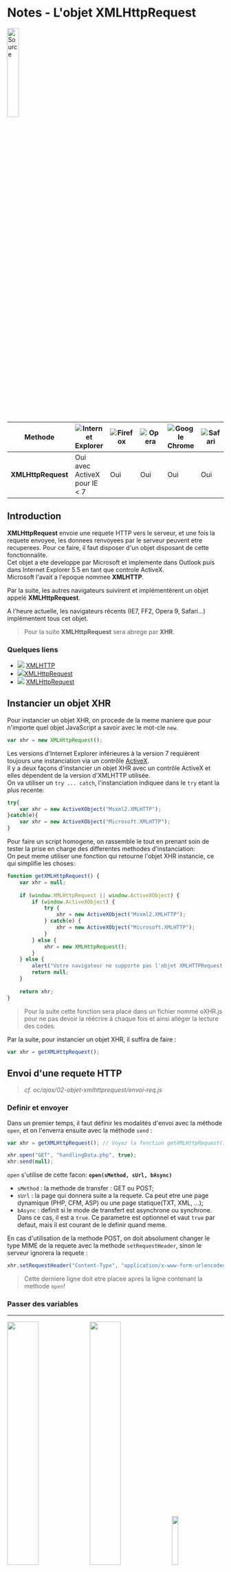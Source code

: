 # Notes - L'objet XMLHttpRequest
[<img src="https://upload.wikimedia.org/wikipedia/fr/0/0d/Logo_OpenClassrooms.png" width=23% alt="Source" title="source">](https://openclassrooms.com/courses/ajax-et-l-echange-de-donnees-en-javascript/l-objet-xmlhttprequest-1)

| Methode | <img src="https://user.oc-static.com/files/229001_230000/229899.png" alt="Internet Explorer" title="Internet Explorer"> | <img src="https://user.oc-static.com/files/229001_230000/229896.png" alt="Firefox" title="Firefox"> | <img src="https://user.oc-static.com/files/229001_230000/229898.png" alt="Opera" title="Opera"> | <img src="https://user.oc-static.com/files/229001_230000/229897.png" alt="Google Chrome" title="Google Chrome"> | <img src="https://user.oc-static.com/files/229001_230000/229900.png" alt="Safari" title="Safari"> |
| ------------|--------|-----------------|-------------|------------|-------------|
| **XMLHttpRequest** | Oui avec ActiveX pour IE < 7 | Oui | Oui | Oui | Oui |
  
## Introduction
**XMLHttpRequest** envoie une requete HTTP vers le serveur, et une fois la requete envoyee, les donnees renvoyees par le serveur peuvent etre recuperees. Pour ce faire, il faut disposer d'un objet disposant de cette fonctionnalite.  
Cet objet a ete developpe par Microsoft et implemente dans Outlook puis dans Internet Explorer 5.5 en tant que controle ActiveX.  
Microsoft l'avait a l'epoque nommee **XMLHTTP**.
  
Par la suite, les autres navigateurs suivirent et implémentèrent un objet appelé **XMLHttpRequest**. 

A l'heure actuelle, les navigateurs récents (IE7, FF2, Opera 9, Safari...) implémentent tous cet objet.  
  
> Pour la suite **XMLHttpRequest** sera abrege par **XHR**.  
  
  ### Quelques liens
  * <img src="https://user.oc-static.com/files/108001_109000/108804.gif" target="_blank"> [XMLHTTP](http://msdn2.microsoft.com/en-us/library/ms537505.aspx)
  * <img src="https://user.oc-static.com/files/108001_109000/108804.gif" target="_blank">[XMLHttpRequest](http://msdn2.microsoft.com/en-us/library/ms535874%28VS.85%29.aspx)  
  * <img src="https://user.oc-static.com/files/108001_109000/108805.gif" target="_blank"> [XMLHttpRequest](https://www.w3.org/TR/XMLHttpRequest/)

## Instancier un objet XHR
Pour instancier un objet XHR, on procede de la meme maniere que pour n'importe quel objet JavaScript a savoir avec le mot-cle ``new``.
```js
var xhr = new XMLHttpRequest();
```
Les versions d'Internet Explorer inférieures à la version 7 requièrent toujours une instanciation via un contrôle [ActiveX](https://fr.wikipedia.org/wiki/ActiveX).  
Il y a deux façons d'instancier un objet XHR avec un contrôle ActiveX et elles dépendent de la version d'XMLHTTP utilisée.  
On va utiliser un ``try ... catch``, l'instanciation indiquee dans le ``try`` etant la plus recente:  
```js
try{
	var xhr = new ActiveXObject("Msxml2.XMLHTTP");
}catch(e){
	var xhr = new ActiveXObject("Microsoft.XMLHTTP");
}
```
Pour faire un script homogene, on rassemble le tout en prenant soin de tester la prise en charge des differentes methodes d'instanciation:  
On peut meme utiliser une fonction qui retourne l'objet XHR instancie, ce qui simplifie les choses:  
```js
function getXMLHttpRequest() {
	var xhr = null;
	
	if (window.XMLHttpRequest || window.ActiveXObject) {
		if (window.ActiveXObject) {
			try {
				xhr = new ActiveXObject("Msxml2.XMLHTTP");
			} catch(e) {
				xhr = new ActiveXObject("Microsoft.XMLHTTP");
			}
		} else {
			xhr = new XMLHttpRequest(); 
		}
	} else {
		alert("Votre navigateur ne supporte pas l'objet XMLHTTPRequest...");
		return null;
	}
	
	return xhr;
}
```
> Pour la suite cette fonction sera placé dans un fichier nommé oXHR.js pour ne pas devoir la réécrire à chaque fois et ainsi alléger la lecture des codes.  

Par la suite, pour instancier un objet XHR, il suffira de faire :
```js
var xhr = getXMLHttpRequest();
```  
## Envoi d'une requete HTTP
> *cf. oc/ajax/02-objet-xmlhttprequest/envoi-req.js*
### Definir et envoyer
Dans un premier temps, il faut définir les modalités d'envoi avec la méthode ``open``, et on l'enverra ensuite avec la méthode ``send`` :  
```js
var xhr = getXMLHttpRequest(); // Voyez la fonction getXMLHttpRequest() définie dans la partie précédente

xhr.open("GET", "handlingData.php", true);
xhr.send(null);
```  
``open`` s'utilise de cette facon: **``open(sMethod, sUrl, bAsync)``**  
* ``sMethod`` : la methode de transfer : GET ou POST;
* ``sUrl`` : la page qui donnera suite a la requete. Ca peut etre une page dynamique (PHP, CFM, ASP) ou une page statique(TXT, XML, ...);
* ``bAsync`` : definit si le mode de transfert est asynchrone ou synchrone. Dans ce cas, il est a ``true``. Ce parametre est optionnel et vaut ``true`` par defaut, mais il est courant de le definir quand meme.
  
En cas d'utilisation de la methode POST, on doit absolument changer le type MIME de la requete avec la methode ``setRequestHeader``, sinon le serveur ignorera la requete :
```js
xhr.setRequestHeader("Content-Type", "application/x-www-form-urlencoded");
```
> Cette derniere ligne doit etre placee apres la ligne contenant la methode ``open``!  
### Passer des variables


-----------
  
<img src="https://upload.wikimedia.org/wikipedia/commons/thumb/d/d3/Logo_jQuery.svg/2000px-Logo_jQuery.svg.png" width=38%><img src="https://upload.wikimedia.org/wikipedia/commons/thumb/a/a1/AJAX_logo_by_gengns.svg/1280px-AJAX_logo_by_gengns.svg.png" width=38%><img src="https://upload.wikimedia.org/wikipedia/commons/thumb/9/99/Unofficial_JavaScript_logo_2.svg/2000px-Unofficial_JavaScript_logo_2.svg.png" width=17%>